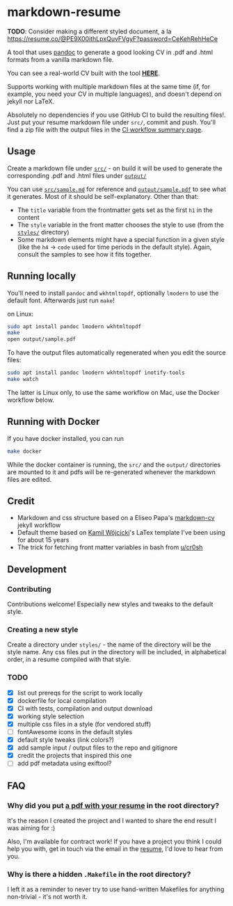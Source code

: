 # markdown-resume

**TODO**: Consider making a different styled document, a la https://resume.co/@PE9X00ithLpxQuvFVgyF?password=CeKehRehHeCe

A tool that uses [pandoc](https://pandoc.org/MANUAL.html#pandocs-markdown) to generate a good looking CV in .pdf and .html formats from a vanilla markdown file.

You can see a real-world CV built with the tool [**HERE**](CV_Jacek_Krolikowski_en.pdf).

Supports working with multiple markdown files at the same time (if, for example, you need your CV in multiple languages), and doesn't depend on jekyll nor LaTeX.

Absolutely no dependencies if you use GitHub CI to build the resulting files!. Just put your resume markdown file under `src/`, commit and push. You'll find a zip file with the output files in the [CI workflow summary page](https://github.com/actions/upload-artifact#where-does-the-upload-go).

## Usage

Create a markdown file under [`src/`](src/) - on build it will be used to generate the corresponding .pdf and .html files under [`output/`](output/)

You can use [`src/sample.md`](src/sample.md) for reference and [`output/sample.pdf`](output/sample.pdf) to see what it generates. Most of it should be self-explanatory. Other than that:

- The `title` variable from the frontmatter gets set as the first `h1` in the content
- The `style` variable in the front matter chooses the style to use (from the [`styles/`](styles/) directory)
- Some markdown elements might have a special function in a given style (like the `h4` -> `code` used for time periods in the default style). Again, consult the samples to see how it fits together.

## Running locally

You'll need to install `pandoc` and `wkhtmltopdf`, optionally `lmodern` to use the default font. Afterwards just run `make`!

on Linux:

```bash
sudo apt install pandoc lmodern wkhtmltopdf
make
open output/sample.pdf
```

To have the output files automatically regenerated when you edit the source files:

```bash
sudo apt install pandoc lmodern wkhtmltopdf inotify-tools
make watch
```

The latter is Linux only, to use the same workflow on Mac, use the Docker workflow below.

## Running with Docker

If you have docker installed, you can run

```bash
make docker
```

While the docker container is running, the `src/` and the `output/` directories are mounted to it and pdfs will be re-generated whenever the markdown files are edited.

## Credit

- Markdown and css structure based on a Eliseo Papa's [markdown-cv](https://github.com/elipapa/markdown-cv) jekyll workflow
- Default theme based on [Kamil Wójcicki](https://www.isca-speech.org/iscamember/resumes/10211_12071110395691cd.pdf)'s LaTex template I've been using for about 15 years
- The trick for fetching front matter variables in bash from [u/cr0sh](https://www.reddit.com/r/pandoc/comments/f6oxm5/convert_yaml_frontmatter_to_bash_variables/?utm_source=share&utm_medium=web2x&context=3)

## Development

### Contributing

Contributions welcome! Especially new styles and tweaks to the default style.

### Creating a new style

Create a directory under `styles/` - the name of the directory will be the style name.
Any css files put in the directory will be included, in alphabetical order, in a resume compiled with that style.

### TODO

- [x] list out prereqs for the script to work locally
- [x] dockerfile for local compilation
- [x] CI with tests, compilation and output download
- [x] working style selection
- [x] multiple css files in a style (for vendored stuff)
- [ ] fontAwesome icons in the default styles
- [x] default style tweaks (link colors?)
- [x] add sample input / output files to the repo and gitignore
- [x] credit the projects that inspired this one
- [ ] add pdf metadata using exiftool?

## FAQ

### Why did you put [a pdf with your resume](CV_Jacek_Krolikowski_en.pdf) in the root directory?

It's the reason I created the project and I wanted to share the end result I was aiming for :)

Also, I'm available for contract work! If you have a project you think I could help you with, get in touch via the email in the [resume](CV_Jacek_Krolikowski_en.pdf), I'd love to hear from you.

### Why is there a hidden `.Makefile` in the root directory?

I left it as a reminder to never try to use hand-written Makefiles for anything non-trivial - it's not worth it.
